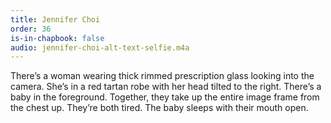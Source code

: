 ```yaml
---
title: Jennifer Choi
order: 36
is-in-chapbook: false
audio: jennifer-choi-alt-text-selfie.m4a
---
```

There’s a woman wearing thick rimmed prescription glass looking into the camera. She’s in a red tartan robe with her head tilted to the right. There’s a baby in the foreground. Together, they take up the entire image frame from the chest up. They’re both tired. The baby sleeps with their mouth open.
